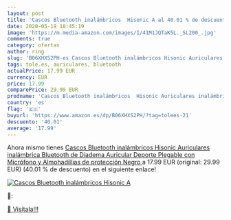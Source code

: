 ```yaml
---
layout: post
title: 'Cascos Bluetooth inalámbricos  Hisonic A al 40.01 % de descuento'
date: 2020-05-19 18:45:19
image: 'https://m.media-amazon.com/images/I/41M1JQTaK5L._SL200_.jpg'
comments: true
category: ofertas
author: ring
slug: 'B06XHXS2PH-es Cascos Bluetooth inalámbricos Hisonic Auriculares...'
tags: tole.es, auriculares, bluetooth
actualPrice: 17.99 EUR
currency: EUR
price: 17.99
comparePrice: 29.99 EUR
prodname: 'Cascos Bluetooth inalámbricos  Hisonic Auriculares inalámbrica Bluetooth de Diadema Auricular Deporte Plegable con Micrófono y Almohadillias de protección  Negro '
country: 'es'
flag: '🇪🇸'
buyurl: 'https://www.amazon.es/dp/B06XHXS2PH/?tag=tolees-21'
descuento: '40.01'
average: '17.99'
---
```


Ahora mismo tienes [Cascos Bluetooth inalámbricos  Hisonic Auriculares inalámbrica Bluetooth de Diadema Auricular Deporte Plegable con Micrófono y Almohadillias de protección  Negro ](https://www.amazon.es/dp/B06XHXS2PH/?tag=tolees-21) a 17.99 EUR (original: 29.99 EUR) (40.01 %  de descuento) en el siguiente enlace!

[![Cascos Bluetooth inalámbricos  Hisonic A](https://m.media-amazon.com/images/I/41M1JQTaK5L._SL200_.jpg)](https://www.amazon.es/dp/B06XHXS2PH/?tag=tolees-21)

🔎:


[🛒 Visítala!!!](https://www.amazon.es/dp/B06XHXS2PH/?tag=tolees-21)
